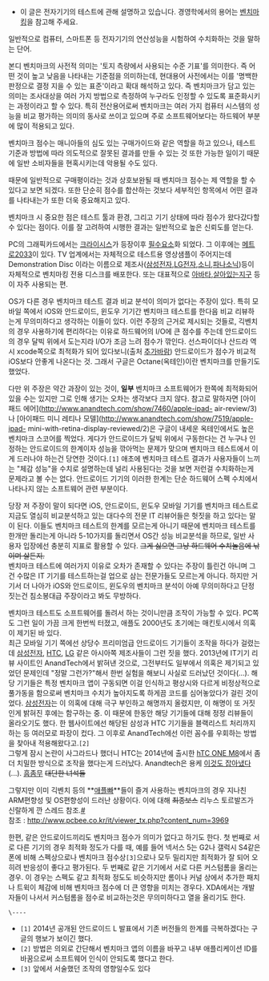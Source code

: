   * 이 글은 전자기기의 테스트에 관해 설명하고 있습니다. 경영학에서의 용어는 [벤치마킹](%EB%B2%A4%EC%B9%98%EB%A7%88%ED%82%B9.md)을 참고해 주세요.
  
  

일반적으로 컴퓨터, 스마트폰 등 전자기기의 연산성능을 시험하여 수치화하는 것을 말하는 단어.

본디 벤치마크의 사전적 의미는 '토지 측량에서 사용되는 수준 기표'를 의미한다. 즉 어떤 것이 높고 낮음을 나타내는 기준점을 의미하는데,
현대용어 사전에서는 이를 '명백한 판정으로 결정 지을 수 있는 표준'이라고 확대 해석하고 있다. 즉 벤치마크가 담고 있는 의미는 조사대상을
여러 가지 방법으로 측정하여 누구라도 인정할 수 있도록 표준화시키는 과정이라고 할 수 있다. 특히 전산용어로써 벤치마크는 여러 가지 컴퓨터
시스템의 성능을 비교 평가하는 의미의 동사로 쓰이고 있으며 주로 소프트웨어보다는 하드웨어 부분에 많이 적용되고 있다.

벤치마크 점수는 매니아들의 심도 있는 구매가이드와 같은 역할을 하고 있으나, 테스트 기준과 방법에 따라 의도적으로 잘못된 결과를 만들 수
있는 것 또한 가능한 일이기 때문에 일반 소비자들을 현혹시키는데 악용될 수도 있다.

때문에 일반적으로 구매평이라는 것과 상호보완될 때 벤치마크 점수는 제 역할을 할 수 있다고 보면 되겠다. 또한 단순히 점수를 합산하는 것보다
세부적인 항목에서 어떤 결과를 나타내는가 또한 더욱 중요해지고 있다.

벤치마크 시 중요한 점은 테스트 툴과 환경, 그리고 기기 상태에 따라 점수가 왔다갔다할 수 있다는 점이다. 이를 잘 고려하여 시행한 결과는
일반적으로 높은 신뢰도를 얻는다.

PC의 그래픽카드에서는 [크라이시스](%ED%81%AC%EB%9D%BC%EC%9D%B4%EC%8B%9C%EC%8A%A4.md)가
등장이후 [필수요소](%ED%95%84%EC%88%98%EC%9A%94%EC%86%8C.md)화 되었다. 그 이후에는 [메트로2033](%EB%A9%94%ED%8A%B8%EB%A1%9C%202033.md)이 있다. TV 업계에서는 자체적으로 테스트용 영상샘플이
주어지는데 Demonstration Disc 이라는 이름으로 제조사([삼성전자](%EC%82%BC%EC%84%B1%EC%A0%84%EC%9E%90.md),[LG전자](LG%EC%A0%84%EC%9E%90.md),[소니](%EC%86%8C%EB%8B%88.md),[파나소닉](%ED%8C%8C%EB%82%98%EC%86%8C%EB%8B%89.md))등이 자체적으로 벤치마킹 전용 디스크를 배포한다.
또는 대표적으로 [아바타](%EC%95%84%EB%B0%94%ED%83%80.md),[살아있는지구](%EC%82%B4%EC%95%84%EC%9E%88%EB%8A%94%20%EC%A7%80%EA%B5%AC.md) 등이 자주
사용되는 편.

OS가 다른 경우 벤치마크 테스트 결과 비교 분석이 의미가 없다는 주장이 있다. 특히 모바일 쪽에서 iOS와 안드로이드, 윈도우 기기간
벤치마크 테스트를 한다음 비교 리뷰하는게 무의미하다고 생각하는 이들이 있다. 이런 주장의 근거로 제시되는 것들로, 긱벤치의 경우 사용하기에
편리하다는 이유로 하드웨어의 I/O에 큰 점수를 주는데 안드로이드의 경우 달빅 위에서 도는지라 I/O가 조금 느려 점수가 깎인다.
선스파이더나 산드라 역시 xcode쪽으로 최적화가 되어 있다보니(출처
[추가바람](%EC%B6%94%EA%B0%80%EB%B0%94%EB%9E%8C.md)) 안드로이드가 점수가 비교적 iOS보다 안좋게
나온다는 것. 그래서 구글은 Octane(옥테인)이란 벤치마크를 만들기도 했었다.

다만 위 주장은 약간 과장이 있는 것이, **일부** 벤치마크 소프트웨어가 한쪽에 최적화되어 있을 수는 있지만 그로 인해 생기는 오차는
생각보다 크지 않다. 참고로 말하자면 [아이패드 에어](http://www.anandtech.com/show/7460/apple-ipad-
air-review/3)나 [아이패드 미니 레티나 모델](http://www.anandtech.com/show/7519/apple-ipad-
mini-with-retina-display-reviewed/2)은 구글이 내세운 옥테인에서도 높은 벤치마크 스코어를 찍었다. 게다가
안드로이드가 달빅 위에서 구동한다는 건 누구나 인정하는 안드로이드의 한계이자 성능을 깎아먹는 문제가 맞으며 벤치마크 테스트에서 이게 드러나야
하는건 당연한 것이다.`[1]` 애초에 벤치마크 테스트 결과가 사용자들이 느끼는 "체감 성능"을 수치로 설명하는데 널리 사용된다는 것을 보면
저런걸 수치화하는게 문제라고 볼 수는 없다. 안드로이드 기기의 이러한 한계는 단순 하드웨어 스펙 수치에서 나타나지 않는 소프트웨어 관련
부분이다.

당장 저 주장이 말이 되다면 iOS, 안드로이드, 윈도우 모바일 기기를 벤치마크 테스트로 지금도 열심히 비교분석하고 있는 대다수의 전문 IT
리뷰어들은 헛짓을 하고 있다는 말이 된다. 이들도 벤치마크 테스트의 한계를 모르는게 아니기 때문에 벤치마크 테스트를 한개만 돌리는게 아니라
5-10가지를 돌리면서 OS간 성능 비교분석을 하므로, 일반 사용자 입장에선 충분히 지표로 활용할 수 있다. <del>그게 싫으면 그냥
하드웨어 수치놀음에 낚이며 살든지.</del>  
벤치마크 테스트에 여러가지 이유로 오차가 존재할 수 있다는 주장이 틀린건 아니며 그건 수많은 IT 기기를 테스트하는걸 업으로 삼는 전문가들도
모르는게 아니다. 하지만 거기서 더 나아가 iOS와 안드로이드, 윈도우의 벤치마크 분석이 아예 무의미하다고 단정짓는건 침소봉대급 주장이라고
봐도 무방하다.

벤치마크 테스트도 소프트웨어를 돌려서 하는 것이니만큼 조작이 가능할 수 있다. PC쪽도 그런 일이 가끔 크게 한번씩 터졌고, 애플도
2000년도 초기에는 매킨토시에서 의혹이 제기된 바 있다.  
최근 모바일 기기 쪽에선 상당수 프리미엄급 안드로이드 기기들이 조작을 하다가 걸렸는데
[삼성전자](%EC%82%BC%EC%84%B1%EC%A0%84%EC%9E%90.md), [HTC](HTC.md),
[LG](LG.md) 같은 아시아쪽 제조사들이 그런 짓을 했다. 2013년에 IT기기 리뷰 사이트인 AnandTech에서 밝혀낸
것으로, 그전부터도 일부에서 의혹은 제기되고 있었던 문제인데 "정말 그런가?"해서 한번 실험을 해보니 사실로 드러났던 것이다(...). 해당
기기들은 특정 벤치마크 앱이 구동되면 이걸 인식하고 평상시와 다르게 비정상적으로 풀가동을 함으로써 벤치마크 수치가 높아지도록 하게끔 코드를
심어놓았다가 걸린 것이었다. [삼성전자](%EC%82%BC%EC%84%B1%EC%A0%84%EC%9E%90.md)는 이 의혹에 대해
극구 부인하고 해명까지 올렸지만, 이 해명이 또 거짓인게 밝혀진 후에는 함구하는 중. 이 때문에 한동안 해당 기기들에 대해 정정 리뷰들이
올라오기도 했다. 한 웹사이트에선 해당된 삼성과 HTC 기기들을 블랙리스트 처리까지 하는 등 여러모로 파장이 컸다. 그 이후로
AnandTech에선 이런 꼼수를 우회하는 방법을 찾아내 적용해왔다고.`[2]`  
그렇게 잠시 논란이 사그라드나 했더니 HTC는 2014년에 출시한 [hTC ONE M8](hTC%20ONE%20M8.md)에서 좀더
치밀한 방식으로 조작을 했다는게 드러났다. Anandtech은 용케 [이것도
잡아냈다](http://www.anandtech.com/show/7893/the-htc-one-m8-review/6)(...).
[흠좀무](%ED%9D%A0%EC%A2%80%EB%AC%B4.md) <del>대단한 녀석들</del>

그렇지만 이미 긱벤치 등의 **[애플빠](%EC%95%A0%ED%94%8C%EB%B9%A0.md)**들이 즐겨 사용하는 벤치마크의 경우
지나친 ARM편향성 및 OS편향성이 드러난 상황이다. 이에 대해 <del>최종보스</del> 리누스 토르발즈가 신랄하게 깐 스레드
참조.[#](http://www.realworldtech.com/forum/?threadid=136526&curpostid=136666)  
참조 : <http://www.pcbee.co.kr/it/viewer_tx.php?content_num=3969>

한편, 같은 안드로이드끼리도 벤치마크 점수가 의미가 없다고 하기도 한다. 첫 번째로 서로 다른 기기의 경우 최적화 정도가 다를 때, 예를
들어 넥서스 5는 G2나 갤럭시 S4같은 폰에 비해 스펙상으로나 벤치마크 점수상`[3]`으로나 모두 밀리지만 최적화가 잘 되어 오히려
반응성이 좋다고 평가된다. 두 번째로 같은 기기에서 서로 다른 커스텀롬을 올리는 경우. 이 경우는 스펙도 같고 최적화 정도도 비슷하지만
롬이나 커널 상에서 추가한 패치나 트윅이 체감에 비해 벤치마크 점수에 더 큰 영향을 미치는 경우다. XDA에서는 개발자들이 나서서 커스텀롬을
점수로 비교하는것은 무의미하다고 열을 올리기도 한다.

`\----`

  * `[1]` 2014년 공개된 안드로이드 L 발표에서 기존 버전들의 한계를 극복하겠다는 구글의 행보가 보이긴 했다.
  * `[2]` 방법은 의외로 간단해서 벤치마크 앱의 이름을 바꾸고 내부 애플리케이션 ID를 바꿈으로써 소프트웨어 인식이 안되도록 했다고 한다.
  * `[3]` 앞에서 서술했던 조작의 영향일수도 있다

